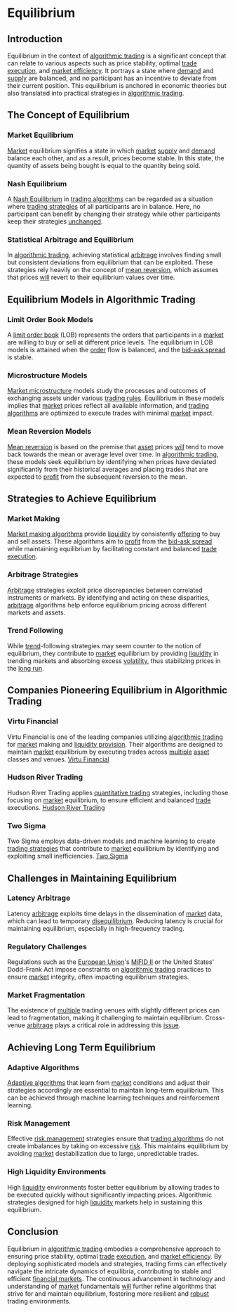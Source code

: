 # Equilibrium

## Introduction
Equilibrium in the context of [algorithmic trading](../a/accountability.md) is a significant concept that can relate to various aspects such as price stability, optimal [trade](../t/trade.md) [execution](../e/execution.md), and [market efficiency](../m/market_efficiency.md). It portrays a state where [demand](../d/demand.md) and [supply](../s/supply.md) are balanced, and no participant has an incentive to deviate from their current position. This equilibrium is anchored in economic theories but also translated into practical strategies in [algorithmic trading](../a/accountability.md).

## The Concept of Equilibrium

### Market Equilibrium
[Market](../m/market.md) equilibrium signifies a state in which [market](../m/market.md) [supply](../s/supply.md) and [demand](../d/demand.md) balance each other, and as a result, prices become stable. In this state, the quantity of assets being bought is equal to the quantity being sold.

### Nash Equilibrium
A [Nash Equilibrium](../n/nash_equilibrium_in_trading.md) in [trading algorithms](../t/trading_algorithms.md) can be regarded as a situation where [trading strategies](../t/trading_strategies.md) of all participants are in balance. Here, no participant can benefit by changing their strategy while other participants keep their strategies [unchanged](../u/unchanged.md).

### Statistical Arbitrage and Equilibrium
In [algorithmic trading](../a/accountability.md), achieving statistical [arbitrage](../a/arbitrage.md) involves finding small but consistent deviations from equilibrium that can be exploited. These strategies rely heavily on the concept of [mean reversion](../m/mean_reversion.md), which assumes that prices [will](../w/will.md) revert to their equilibrium values over time.

## Equilibrium Models in Algorithmic Trading

### Limit Order Book Models
A [limit order book](../l/limit_order_book.md) (LOB) represents the orders that participants in a [market](../m/market.md) are willing to buy or sell at different price levels. The equilibrium in LOB models is attained when the [order](../o/order.md) flow is balanced, and the [bid-ask spread](../b/bid-ask_spread.md) is stable. 

### Microstructure Models
[Market microstructure](../m/market_microstructure.md) models study the processes and outcomes of exchanging assets under various [trading rules](../t/trading_rules.md). Equilibrium in these models implies that [market](../m/market.md) prices reflect all available information, and [trading algorithms](../t/trading_algorithms.md) are optimized to execute trades with minimal [market](../m/market.md) impact.

### Mean Reversion Models
[Mean reversion](../m/mean_reversion.md) is based on the premise that [asset](../a/asset.md) prices [will](../w/will.md) tend to move back towards the mean or average level over time. In [algorithmic trading](../a/accountability.md), these models seek equilibrium by identifying when prices have deviated significantly from their historical averages and placing trades that are expected to [profit](../p/profit.md) from the subsequent reversion to the mean.

## Strategies to Achieve Equilibrium

### Market Making
[Market making algorithms](../m/market_making_algorithms.md) provide [liquidity](../l/liquidity.md) by consistently [offering](../o/offering.md) to buy and sell assets. These algorithms aim to [profit](../p/profit.md) from the [bid-ask spread](../b/bid-ask_spread.md) while maintaining equilibrium by facilitating constant and balanced [trade](../t/trade.md) [execution](../e/execution.md).

### Arbitrage Strategies
[Arbitrage](../a/arbitrage.md) strategies exploit price discrepancies between correlated instruments or markets. By identifying and acting on these disparities, [arbitrage](../a/arbitrage.md) algorithms help enforce equilibrium pricing across different markets and assets.

### Trend Following
While [trend](../t/trend.md)-following strategies may seem counter to the notion of equilibrium, they contribute to [market](../m/market.md) equilibrium by providing [liquidity](../l/liquidity.md) in trending markets and absorbing excess [volatility](../v/volatility.md), thus stabilizing prices in the [long run](../l/long_run.md).

## Companies Pioneering Equilibrium in Algorithmic Trading

### Virtu Financial
Virtu Financial is one of the leading companies utilizing [algorithmic trading](../a/accountability.md) for [market](../m/market.md) making and [liquidity provision](../l/liquidity_provision.md). Their algorithms are designed to maintain [market](../m/market.md) equilibrium by executing trades across [multiple](../m/multiple.md) [asset](../a/asset.md) classes and venues.
[Virtu Financial](https://www.virtu.com/)

### Hudson River Trading
Hudson River Trading applies [quantitative trading](../q/quantitative_trading.md) strategies, including those focusing on [market](../m/market.md) equilibrium, to ensure efficient and balanced [trade](../t/trade.md) executions. 
[Hudson River Trading](https://www.hudsonrivertrading.com/)

### Two Sigma
Two Sigma employs data-driven models and machine learning to create [trading strategies](../t/trading_strategies.md) that contribute to [market](../m/market.md) equilibrium by identifying and exploiting small inefficiencies.
[Two Sigma](https://www.twosigma.com/)

## Challenges in Maintaining Equilibrium

### Latency Arbitrage
Latency [arbitrage](../a/arbitrage.md) exploits time delays in the dissemination of [market](../m/market.md) data, which can lead to temporary [disequilibrium](../d/disequilibrium.md). Reducing latency is crucial for maintaining equilibrium, especially in high-frequency trading.

### Regulatory Challenges
Regulations such as the [European Union](../e/european_union_(eu).md)'s [MiFID II](../m/mifid_ii.md) or the United States' Dodd-Frank Act impose constraints on [algorithmic trading](../a/accountability.md) practices to ensure [market](../m/market.md) integrity, often impacting equilibrium strategies.

### Market Fragmentation
The existence of [multiple](../m/multiple.md) trading venues with slightly different prices can lead to fragmentation, making it challenging to maintain equilibrium. Cross-venue [arbitrage](../a/arbitrage.md) plays a critical role in addressing this [issue](../i/issue.md).

## Achieving Long Term Equilibrium

### Adaptive Algorithms
[Adaptive algorithms](../a/adaptive_algorithms.md) that learn from [market](../m/market.md) conditions and adjust their strategies accordingly are essential to maintain long-term equilibrium. This can be achieved through machine learning techniques and reinforcement learning.

### Risk Management
Effective [risk management](../r/risk_management.md) strategies ensure that [trading algorithms](../t/trading_algorithms.md) do not create imbalances by taking on excessive [risk](../r/risk.md). This maintains equilibrium by avoiding [market](../m/market.md) destabilization due to large, unpredictable trades.

### High Liquidity Environments
High [liquidity](../l/liquidity.md) environments foster better equilibrium by allowing trades to be executed quickly without significantly impacting prices. Algorithmic strategies designed for high [liquidity](../l/liquidity.md) markets help in sustaining this equilibrium.

## Conclusion
Equilibrium in [algorithmic trading](../a/accountability.md) embodies a comprehensive approach to ensuring price stability, optimal [trade](../t/trade.md) [execution](../e/execution.md), and [market efficiency](../m/market_efficiency.md). By deploying sophisticated models and strategies, trading firms can effectively navigate the intricate dynamics of equilibria, contributing to stable and efficient [financial markets](../f/financial_market.md). The continuous advancement in technology and understanding of [market](../m/market.md) fundamentals [will](../w/will.md) further refine algorithms that strive for and maintain equilibrium, fostering more resilient and [robust](../r/robust.md) trading environments.